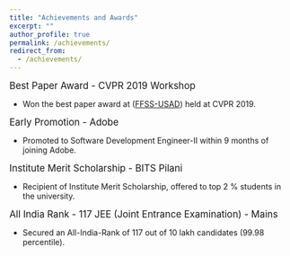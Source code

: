 ```yaml
---
title: "Achievements and Awards"
excerpt: ""
author_profile: true
permalink: /achievements/
redirect_from:
  - /achievements/
---
```


<big> Best Paper Award - CVPR 2019 Workshop </big>

* Won the best paper award at ([FFSS-USAD](https://project.inria.fr/usad/ffss-usad-cvpr-2019/)) held at CVPR 2019.
  
<big> Early Promotion - Adobe </big>

* Promoted to Software Development Engineer-II within 9 months of joining Adobe.

<big> Institute Merit Scholarship - BITS Pilani </big>

* Recipient of Institute Merit Scholarship, offered to top 2 % students in the university.

<big> All India Rank - 117 JEE (Joint Entrance Examination) - Mains </big>

* Secured an All-India-Rank of 117 out of 10 lakh candidates (99.98 percentile).



